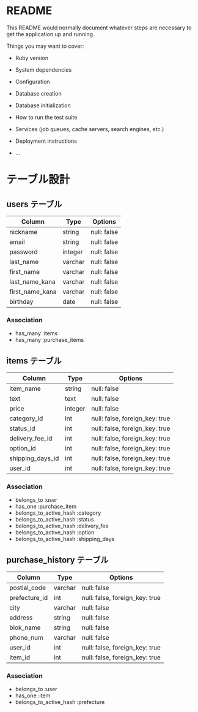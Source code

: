 # README

This README would normally document whatever steps are necessary to get the
application up and running.

Things you may want to cover:

* Ruby version

* System dependencies

* Configuration

* Database creation

* Database initialization

* How to run the test suite

* Services (job queues, cache servers, search engines, etc.)

* Deployment instructions

* ...

# テーブル設計

## users テーブル

| Column          | Type    | Options     |
| --------------- | ------- | ----------- |
| nickname        | string  | null: false |
| email           | string  | null: false |
| password        | integer | null: false |
| last_name       | varchar | null: false |
| first_name      | varchar | null: false |
| last_name_kana  | varchar | null: false |
| first_name_kana | varchar | null: false |
| birthday        | date    | null: false |

### Association

- has_many :items
- has_many :purchase_items

## items テーブル

| Column           | Type    | Options                        |
| ---------------- | ------- | ------------------------------ |
| item_name        | string  | null: false                    |
| text             | text    | null: false                    |
| price            | integer | null: false                    |
| category_id      | int     | null: false, foreign_key: true |
| status_id        | int     | null: false, foreign_key: true |
| delivery_fee_id  | int     | null: false, foreign_key: true |
| option_id        | int     | null: false, foreign_key: true |
| shipping_days_id | int     | null: false, foreign_key: true |
| user_id          | int     | null: false, foreign_key: true |


### Association

- belongs_to :user
- has_one :purchase_item
- belongs_to_active_hash :category
- belongs_to_active_hash :status
- belongs_to_active_hash :delivery_fee
- belongs_to_active_hash :option
- belongs_to_active_hash :shipping_days


## purchase_history テーブル

| Column        | Type     | Options                        |
| ------------- | -------- | ------------------------------ |
| postlal_code  | varchar  | null: false                    |
| prefecture_id | int      | null: false, foreign_key: true |
| city          | varchar  | null: false                    |
| address       | string   | null: false                    |
| blok_name     | string   | null: false                    |
| phone_num     | varchar  | null: false                    |
| user_id       | int      | null: false, foreign_key: true |
| item_id       | int      | null: false, foreign_key: true |

### Association

- belongs_to :user
- has_one :item
- belongs_to_active_hash :prefecture


